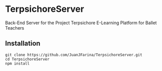 # TerpsichoreServer
Back-End Server for the Project Terpsichore E-Learning Platform for Ballet Teachers

## Installation

```
git clone https://github.com/JuanJFarina/TerpsichoreServer.git
cd TerpsichoreServer
npm install
```
